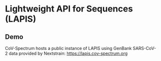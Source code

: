 # Lightweight API for Sequences (LAPIS)

## Demo

CoV-Spectrum hosts a public instance of LAPIS using GenBank SARS-CoV-2 data provided by Nextstrain: https://lapis.cov-spectrum.org
